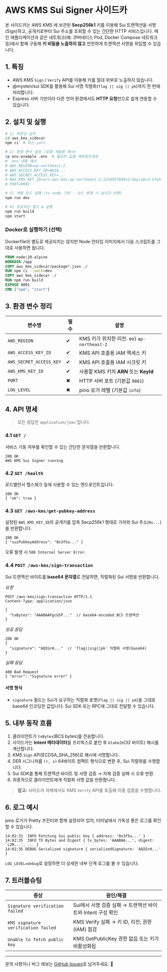 # AWS KMS Sui Signer 사이드카

본 사이드카는 AWS KMS 에 보관된 **Secp256k1** 키를 이용해 Sui 트랜잭션을 서명(Sign)하고, 공개키로부터 Sui 주소를 조회할 수 있는 간단한 HTTP 서비스입니다. 메인 애플리케이션과 같은 네트워크(예: 쿠버네티스 Pod, Docker Compose 네트워크 등)에서 함께 구동해 **키 비밀을 노출하지 않고** 안전하게 트랜잭션 서명을 위임할 수 있습니다.

## 1. 특징

* AWS KMS `Sign` / `Verify` API를 이용해 키를 절대 외부로 노출하지 않습니다.
* @mysten/sui SDK를 활용해 Sui 서명 직렬화(`flag || sig || pk`)까지 한 번에 처리합니다.
* Express 서버 기반이라 다른 언어·환경에서도 **HTTP 요청**만으로 쉽게 연동할 수 있습니다.

## 2. 설치 및 실행

```bash
# 1) 의존성 설치
cd aws_kms_sidecar
npm ci  # 또는 yarn

# 2) 환경 변수 설정 (로컬 개발용 예시)
cp env.example .env  # 필요한 값을 채워넣으세요
# .env 내용 예시
# AWS_REGION=ap-northeast-2
# AWS_ACCESS_KEY_ID=AKIA...
# AWS_SECRET_ACCESS_KEY=...
# AWS_KMS_KEY_ID=arn:aws:kms:ap-northeast-2:123456789012:key/abcd-efgh-...
# PORT=9001

# 3) 개발 모드 실행 (ts-node 기반 ‑ 코드 변경 시 실시간 반영)
npm run dev

# 4) 프로덕션 빌드 & 실행
npm run build
npm start
```

### Docker로 실행하기 (선택)
Dockerfile이 별도로 제공되지는 않지만 Node 런타임 이미지에서 다음 스크립트를 그대로 사용하면 됩니다.

```dockerfile
FROM node:20-alpine
WORKDIR /app
COPY aws_kms_sidecar/package*.json ./
RUN npm ci --omit=dev
COPY aws_kms_sidecar ./
RUN npm run build
EXPOSE 9001
CMD ["npm", "start"]
```

## 3. 환경 변수 정리

| 변수명 | 필수 | 설명 |
| ------ | ---- | ---- |
| `AWS_REGION` | ✔ | KMS 키가 위치한 리전. ex) `ap-northeast-2` |
| `AWS_ACCESS_KEY_ID` | ✔ | KMS API 호출용 IAM 액세스 키 |
| `AWS_SECRET_ACCESS_KEY` | ✔ | KMS API 호출용 IAM 시크릿 키 |
| `AWS_KMS_KEY_ID` | ✔ | 사용할 KMS 키의 **ARN** 또는 **KeyId** |
| `PORT` | ✖ | HTTP 서버 포트 (기본값 `9001`) |
| `LOG_LEVEL` | ✖ | pino 로거 레벨 (기본값 `info`) |

## 4. API 명세

> 모든 응답은 `application/json` 입니다.

### 4.1 `GET /`
서비스 기동 여부를 확인할 수 있는 간단한 문자열을 반환합니다.

```
200 OK
AWS KMS Sui Signer running
```

### 4.2 `GET /health`
로드밸런서 헬스체크 등에 사용할 수 있는 엔드포인트입니다.

```
200 OK
{ "ok": true }
```

### 4.3 `GET /aws-kms/get-pubkey-address`
설정된 `AWS_KMS_KEY_ID`의 공개키를 압축 Secp256k1 형태로 가져와 Sui 주소(`0x...`)를 반환합니다.

```
200 OK
{ "suiPubkeyAddress": "0x3f5a..." }
```

오류 발생 시 `500 Internal Server Error`.

### 4.4 `POST /aws-kms/sign-transaction`
Sui 트랜잭션 바이트를 **base64 문자열**로 전달하면, 직렬화된 Sui 서명을 반환합니다.

*요청*
```http
POST /aws-kms/sign-transaction HTTP/1.1
Content-Type: application/json

{
  "txBytes": "AAABAAFgcG5P..."  // base64-encoded BCS 트랜잭션
}
```

*성공 응답*
```http
200 OK
{
  "signature": "AQIGrH..."  // `flag||sig||pk` 직렬화 서명(base64)
}
```

*실패 응답*
```http
400 Bad Request
{ "error": "Signature error" }
```

#### 서명 형식
* `signature` 필드는 Sui가 요구하는 직렬화 포맷(`flag || sig || pk`)을 그대로 base64 인코딩한 값입니다. Sui SDK 또는 RPC에 그대로 전달할 수 있습니다.

## 5. 내부 동작 흐름

1. 클라이언트가 `txBytes`(BCS bytes)를 전송합니다.
2. 사이드카는 **Intent 메타데이터**를 프리픽스로 붙인 후 `blake2b`(32 바이트) 해시를 계산합니다.
3. KMS `Sign` API(ECDSA_SHA_256)로 해시에 서명합니다.
4. DER 시그니처를 `(r, s)` 64바이트 컴팩트 형식으로 변환 후, Sui 직렬화를 수행합니다.
5. Sui SDK를 통해 트랜잭션 바이트 및 서명 검증 → 자체 검증 실패 시 오류 반환.
6. 최종적으로 클라이언트에게 직렬화 서명 값을 반환합니다.

> **참고:** 사이드카 자체에서도 KMS `Verify` API를 호출해 이중 검증을 수행합니다.

## 6. 로그 예시

pino 로거가 Pretty 프린터와 함께 설정되어 있어, 터미널에서 가독성 좋은 로그를 확인할 수 있습니다.

```
14:02:31  INFO Fetching Sui public key { address: '0x3f5a...' }
14:02:35  INFO TX Bytes and Digest { tx_bytes: 'AAABAA...', digest: 'c2M...', ... }
14:02:35 DEBUG Serialized signature { serializedSignature: 'AQIGrH...' }
```

`LOG_LEVEL=debug`로 설정하면 더 상세한 내부 단계 로그를 볼 수 있습니다.

## 7. 트러블슈팅

| 증상 | 원인/해결 |
| ---- | -------- |
| `Signature verification failed` | Sui에서 서명 검증 실패 → 트랜잭션 바이트와 Intent 구성 확인 |
| `KMS signature verification failed` | KMS Verify 실패 → 키 ID, 리전, 권한(IAM) 점검 |
| `Unable to fetch public key` | KMS GetPublicKey 권한 없음 또는 키가 비활성화됨 |

---

문의 사항이나 버그 제보는 [GitHub Issues](https://github.com/your-org/your-repo/issues)로 남겨주세요. 🎉 